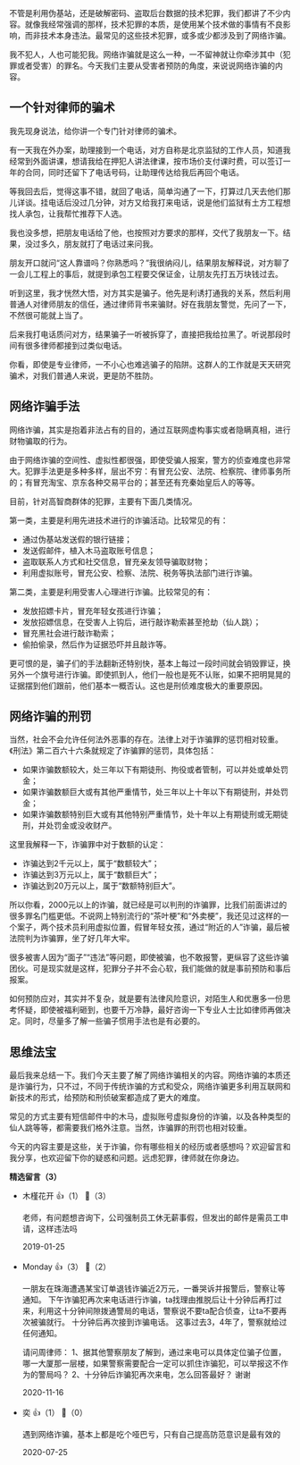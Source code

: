 不管是利用伪基站，还是破解密码、盗取后台数据的技术犯罪，我们都讲了不少内容。就像我经常强调的那样，技术犯罪的本质，是使用某个技术做的事情有不良影响，而非技术本身违法。最常见的这些技术犯罪，或多或少都涉及到了网络诈骗。

我不犯人，人也可能犯我。网络诈骗就是这么一种，一不留神就让你牵涉其中（犯罪或者受害）的罪名。今天我们主要从受害者预防的角度，来说说网络诈骗的内容。

## 一个针对律师的骗术

我先现身说法，给你讲一个专门针对律师的骗术。

有一天我在外办案，助理接到一个电话，对方自称是北京监狱的工作人员，知道我经常到外面讲课，想请我给在押犯人讲法律课，按市场价支付课时费，可以签订一年的合同，同时还留下了电话号码，让助理传达给我后再回个电话。

等我回去后，觉得这事不错，就回了电话，简单沟通了一下，打算过几天去他们那儿详谈。挂电话后没过几分钟，对方又给我打来电话，说是他们监狱有土方工程想找人承包，让我帮忙推荐下人选。

我也没多想，把朋友电话给了他，也按照对方要求的那样，交代了我朋友一下。结果，没过多久，朋友就打了电话过来问我。

朋友开口就问“这人靠谱吗？你熟悉吗？”我很纳闷儿，结果朋友解释说，对方聊了一会儿工程上的事后，就提到承包工程要交保证金，让朋友先打五万块钱过去。

听到这里，我才恍然大悟，对方其实是骗子。他先是利诱打通我的关系，然后利用普通人对律师朋友的信任，通过律师背书来骗财。好在我朋友警觉，先问了一下，不然很可能就上当了。

后来我打电话质问对方，结果骗子一听被拆穿了，直接把我给拉黑了。听说那段时间有很多律师都接到过类似电话。

你看，即使是专业律师，一不小心也难逃骗子的陷阱。这群人的工作就是天天研究骗术，对我们普通人来说，更是防不胜防。

## 网络诈骗手法

网络诈骗，其实是抱着非法占有的目的，通过互联网虚构事实或者隐瞒真相，进行财物骗取的行为。

由于网络诈骗的空间性、虚拟性都很强，即使受骗人报案，警方的侦查难度也非常大。犯罪手法更是多种多样，层出不穷：有冒充公安、法院、检察院、律师事务所的；有冒充淘宝、京东各种交易平台的；甚至还有充秦始皇后人的等等。

目前，针对高智商群体的犯罪，主要有下面几类情况。

第一类，主要是利用先进技术进行的诈骗活动。比较常见的有：

- 通过伪基站发送假的银行链接；
- 发送假邮件，植入木马盗取账号信息；
- 盗取联系人方式和社交信息，冒充亲友领导骗取财物；
- 利用虚拟账号，冒充公安、检察、法院、税务等执法部门进行诈骗。

第二类，主要是利用受害人心理进行诈骗。比较常见的有：

- 发放招嫖卡片，冒充年轻女孩进行诈骗；
- 发放招嫖信息，在受害人上钩后，进行敲诈勒索甚至抢劫（仙人跳）；
- 冒充黑社会进行敲诈勒索；
- 偷拍偷录，然后作为证据恐吓并且敲诈等。

更可恨的是，骗子们的手法翻新还特别快，基本上每过一段时间就会销毁罪证，换另外一个旗号进行诈骗。即使抓到人，他们一般也是死不认账，如果不把明晃晃的证据摆到他们跟前，他们基本一概否认。这也是刑侦难度极大的重要原因。

## 网络诈骗的刑罚

当然，社会不会允许任何法外恶事的存在。法律上对于诈骗罪的惩罚相对较重。《刑法》第二百六十六条就规定了诈骗罪的惩罚，具体包括：

- 如果诈骗数额较大，处三年以下有期徒刑、拘役或者管制，可以并处或单处罚金；
- 如果诈骗数额巨大或有其他严重情节，处三年以上十年以下有期徒刑，并处罚金；
- 如果诈骗数额特别巨大或有其他特别严重情节，处十年以上有期徒刑或无期徒刑，并处罚金或没收财产。

这里我解释一下，诈骗罪中对于数额的认定：

- 诈骗达到2千元以上，属于“数额较大”；
- 诈骗达到3万元以上，属于“数额巨大”；
- 诈骗达到20万元以上，属于“数额特别巨大”。

所以你看，2000元以上的诈骗，就已经是可以判刑的诈骗罪，比我们前面讲过的很多罪名门槛更低。不说网上特别流行的“茶叶梗”和“外卖梗”，我还见过这样的一个案子，两个技术员利用虚拟位置，假冒年轻女孩，通过“附近的人”诈骗，最后被法院判为诈骗罪，坐了好几年大牢。

很多被害人因为“面子”“违法”等问题，即使被骗，也不敢报警，更纵容了这些诈骗团伙。可是现实就是这样，犯罪分子并不会心软，我们能做的就是事前预防和事后报案。

如何预防应对，其实并不复杂，就是要有法律风险意识，对陌生人和优惠多一份思考怀疑，即使被福利砸到，也要千万冷静，最好咨询一下专业人士比如律师再做决定。同时，尽量多了解一些骗子惯用手法也是有必要的。

## 思维法宝

最后我来总结一下。我们今天主要了解了网络诈骗相关的内容。网络诈骗的本质还是诈骗行为，只不过，不同于传统诈骗的方式和受众，网络诈骗更多利用互联网和新技术的形式，给预防和刑侦破案都造成了更大的难度。

常见的方式主要有短信邮件中的木马，虚拟账号虚拟身份的诈骗，以及各种类型的仙人跳等等，都需要我们格外注意。当然，诈骗罪的刑罚也相对较重。

今天的内容主要是这些，关于诈骗，你有哪些相关的经历或者感想吗？欢迎留言和我分享，也欢迎留下你的疑惑和问题。远虑犯罪，律师就在你身边。
<div><strong>精选留言（3）</strong></div><ul>
<li><span>木槿花开</span> 👍（1） 💬（3）<p>老师，有问题想咨询下，公司强制员工休无薪事假，但发出的邮件是需员工申请，这样违法吗</p>2019-01-25</li><br/><li><span>Monday</span> 👍（3） 💬（2）<p>一朋友在珠海遭遇某宝订单退钱诈骗近2万元，一番哭诉并报警后，警察让等通知。
下午诈骗犯再次来电话进行诈骗，ta找理由推脱后让十分钟后再打过来，利用这十分钟间隙拨通警局的电话，警察说不要ta配合侦查，让ta不要再次被骗就行。
十分钟后再次接到诈骗电话。
这事过去3，4年了，警察就给过任何通知。

请问周律师：
1、据其他警察朋友了解到，通过来电可以具体定位骗子位置，哪一大厦那一层楼，如果警察需要配合一定可以抓住诈骗犯，可以举报这不作为的警局吗？
2、十分钟后诈骗犯再次来电，怎么回答最好？
谢谢</p>2020-11-16</li><br/><li><span>奕</span> 👍（1） 💬（0）<p>遇到网络诈骗，基本上都是吃个哑巴亏，只有自己提高防范意识是最有效的</p>2020-07-25</li><br/>
</ul>